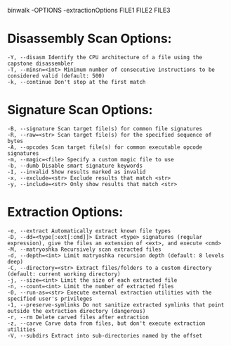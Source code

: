 binwalk -OPTIONS  -extractionOptions  FILE1 FILE2 FILE3

# Disassembly Scan Options: 
	-Y, --disasm Identify the CPU architecture of a file using the capstone disassembler 
	-T, --minsn=<int> Minimum number of consecutive instructions to be considered valid (default: 500) 
	-k, --continue Don't stop at the first match

# Signature Scan Options:
	-B, --signature Scan target file(s) for common file signatures 
	-R, --raw=<str> Scan target file(s) for the specified sequence of bytes 
	-A, --opcodes Scan target file(s) for common executable opcode signatures 
	-m, --magic=<file> Specify a custom magic file to use 
	-b, --dumb Disable smart signature keywords 
	-I, --invalid Show results marked as invalid 
	-x, --exclude=<str> Exclude results that match <str>
	-y, --include=<str> Only show results that match <str>

# Extraction Options:
	-e, --extract Automatically extract known file types 
	-D, --dd=<type[:ext[:cmd]]> Extract <type> signatures (regular expression), give the files an extension of <ext>, and execute <cmd> 
	-M, --matryoshka Recursively scan extracted files 
	-d, --depth=<int> Limit matryoshka recursion depth (default: 8 levels deep) 
	-C, --directory=<str> Extract files/folders to a custom directory (default: current working directory) 
	-j, --size=<int> Limit the size of each extracted file 
	-n, --count=<int> Limit the number of extracted files 
	-0, --run-as=<str> Execute external extraction utilities with the specified user's privileges 
	-1, --preserve-symlinks Do not sanitize extracted symlinks that point outside the extraction directory (dangerous) 
	-r, --rm Delete carved files after extraction 
	-z, --carve Carve data from files, but don't execute extraction utilities 
	-V, --subdirs Extract into sub-directories named by the offset